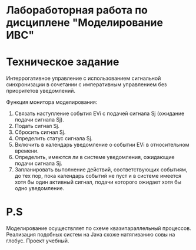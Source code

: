 # Лабоработорная работа по дисциплене "Моделирование ИВС"


# Техническое задание


Интеррогативное управление с использованием сигнальной синхронизации в сочетании с императивным управлением без приоритетов уведомлений.

Функция монитора моделирования:
1. Связать наступление события EVi с подачей сигнала Sj (ожидание подачи сигнала Sj).
2. Подать сигнал Sj.
3. Сбросить сигнал Sj.
4. Определить статус сигнала Sj.
5. Включить в календарь уведомление о событии EVi в относительном времени.
6. Определить, имеются ли в системе уведомления, ожидающие подачи сигнала Sj.
7. Запланировать выполнение действий, соответствующих событиям, до тех пор, пока календарь событий не пуст и в системе имеется хотя бы один активный сигнал, подачи которого ожидает хотя бы одно уведомление.


# P.S 
Моделирование осуществляет по схеме квазипараллельный процессов. Реализация подобных систем на Java схоже натягиванию совы на глобус. Проект учебный.
